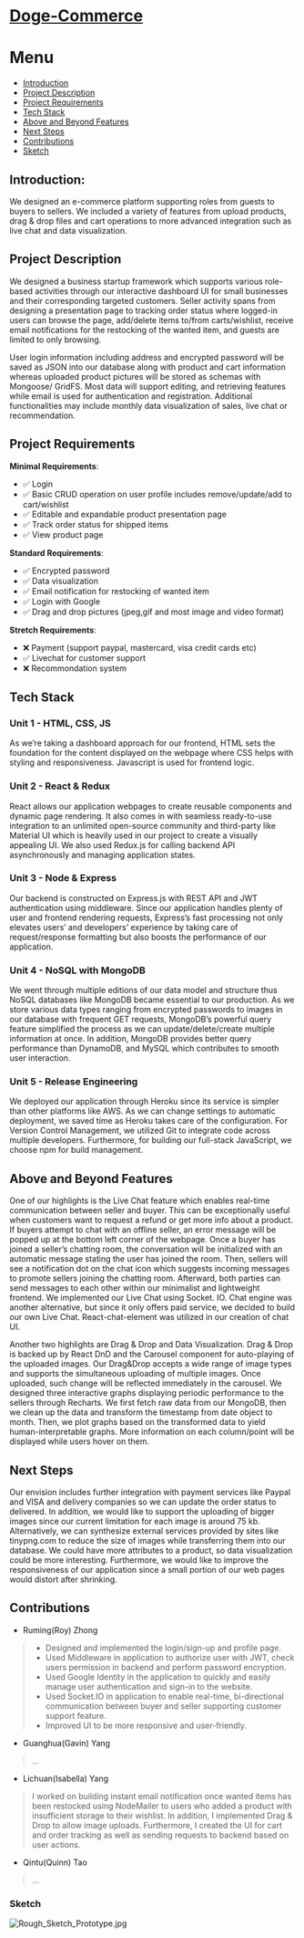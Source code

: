 # [Doge-Commerce](https://dogecom.herokuapp.com)


# Menu
- [Introduction](#introduction)
- [Project Description](#project-description)
- [Project Requirements](#project-requirements)
- [Tech Stack](#tech-stack)
- [Above and Beyond Features](#above-and-beyond-features)
- [Next Steps](#next-steps)
- [Contributions](#contributions)
- [Sketch](#sketch)

## Introduction: 
We designed an e-commerce platform supporting roles from guests to buyers to sellers. We included a variety of features from upload products, drag & drop files and cart operations to more advanced integration such as live chat and data visualization.

## Project Description
We designed a business startup framework which supports various role-based activities through our interactive dashboard UI for small businesses and their corresponding targeted customers. Seller activity spans from designing a presentation page to tracking order status where logged-in users can browse the page, add/delete items to/from carts/wishlist, receive email notifications for the restocking of the wanted item, and guests are limited to only browsing.

User login information including address and encrypted password will be saved as JSON into our database along with product and cart information whereas uploaded product pictures will be stored as schemas with Mongoose/ GridFS. Most data will support editing, and retrieving features while email is used for authentication and registration. Additional functionalities may include monthly data visualization of sales, live chat or recommendation.

## Project Requirements
**Minimal Requirements**:
- ✅ Login
- ✅ Basic CRUD operation on user profile includes remove/update/add to cart/wishlist 
- ✅ Editable and expandable product presentation page 
- ✅ Track order status for shipped items
- ✅ View product page 

**Standard Requirements**:
- ✅ Encrypted password 
- ✅ Data visualization
- ✅ Email notification for restocking of wanted item
- ✅ Login with Google
- ✅ Drag and drop pictures (jpeg,gif and most image and video format)

**Stretch Requirements**:
- ❌ Payment (support paypal, mastercard, visa credit cards etc) 
- ✅ Livechat for customer support 
- ❌ Recommondation system 
## Tech Stack
  ### Unit 1 - HTML, CSS, JS
As we’re taking a dashboard approach for our frontend, HTML sets the foundation for the content displayed on the webpage where CSS helps with styling and responsiveness. Javascript is used for frontend logic.


  ### Unit 2 - React & Redux
React allows our application webpages to create reusable components and dynamic page rendering. It also comes in with seamless ready-to-use integration to an unlimited open-source community and third-party like Material UI which is heavily used in our project to create a visually appealing UI. We also used Redux.js for calling backend API asynchronously and managing application states. 

  ### Unit 3 - Node & Express
Our backend is constructed on Express.js with REST API and JWT authentication using middleware. Since our application handles plenty of user and frontend rendering requests, Express’s fast processing not only elevates users’ and developers’ experience by taking care of request/response formatting but also boosts the performance of our application. 

  ### Unit 4 - NoSQL with MongoDB
We went through multiple editions of our data model and structure thus NoSQL databases like MongoDB became essential to our production.  As we store various data types ranging from encrypted passwords to images in our database with frequent GET requests, MongoDB’s powerful query feature simplified the process as we can update/delete/create multiple information at once. In addition, MongoDB provides better query performance than DynamoDB, and MySQL which contributes to smooth user interaction.

  ### Unit 5 - Release Engineering
We deployed our application through Heroku since its service is simpler than other platforms like AWS. As we can change settings to automatic deployment, we saved time as Heroku takes care of the configuration. For Version Control Management, we utilized Git to integrate code across multiple developers. Furthermore, for building our full-stack JavaScript, we choose npm for build management. 
  
## Above and Beyond Features
One of our highlights is the Live Chat feature which enables real-time communication between seller and buyer. This can be exceptionally useful when customers want to request a refund or get more info about a product. If buyers attempt to chat with an offline seller, an error message will be popped up at the bottom left corner of the webpage. Once a buyer has joined a seller’s chatting room, the conversation will be initialized with an automatic message stating the user has joined the room. Then,  sellers will see a notification dot on the chat icon which suggests incoming messages to promote sellers joining the chatting room. Afterward, both parties can send messages to each other within our minimalist and lightweight frontend.
We implemented our Live Chat using Socket. IO. Chat engine was another alternative, but since it only offers paid service, we decided to build our own Live Chat.  React-chat-element was utilized in our creation of chat UI. 

Another two highlights are Drag & Drop and Data Visualization. Drag & Drop is backed up by React DnD and the Carousel component for auto-playing of the uploaded images. Our Drag&Drop accepts a wide range of image types and supports the simultaneous uploading of multiple images.  Once uploaded, such change will be reflected immediately in the carousel. We designed three interactive graphs displaying periodic performance to the sellers through Recharts. We first fetch raw data from our MongoDB, then we clean up the data and transform the timestamp from date object to month. Then, we plot graphs based on the transformed data to yield human-interpretable graphs. More information on each column/point will be displayed while users hover on them.

## Next Steps
Our envision includes further integration with payment services like Paypal and VISA and delivery companies so we can update the order status to delivered. In addition, we would like to support the uploading of bigger images since our current limitation for each image is around 75 kb. Alternatively, we can synthesize external services provided by sites like tinypng.com to reduce the size of images while transferring them into our database. We could have more attributes to a product, so data visualization could be more interesting. Furthermore, we would like to improve the responsiveness of our application since a small portion of our web pages would distort after shrinking. 
## Contributions
- Ruming(Roy) Zhong 
> - Designed and implemented the login/sign-up and profile page.
> - Used Middleware in application to authorize user with JWT, check users permission in backend and perform password encryption.
> - Used Google Identity in the application to quickly and easily manage user authentication and sign-in to the website.
> - Used Socket.IO in application to enable real-time, bi-directional communication between buyer and seller supporting customer support feature.
> - Improved UI to be more responsive and user-friendly.
- Guanghua(Gavin) Yang
> ...
- Lichuan(Isabella) Yang
> I worked on building instant email notification once wanted items has been restocked using NodeMailer to users who added a product with insufficient storage to their wishlist. In addition, I implemented Drag & Drop to allow image uploads. Furthermore, I created the UI for cart and order tracking as well as sending requests to backend based on user actions.
- Qintu(Quinn) Tao
> ...


### Sketch 
![Rough_Sketch_Prototype.jpg](./doc/Rough_Sketch_Prototype.jpg)

